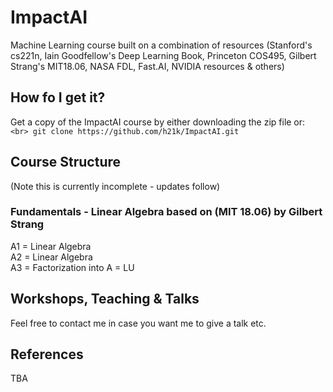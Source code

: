 # ImpactAI

Machine Learning course built on a combination of resources (Stanford's cs221n, Iain Goodfellow's Deep Learning Book, Princeton COS495, Gilbert Strang's MIT18.06, NASA FDL, Fast.AI, NVIDIA resources &amp; others)

## How fo I get it?

Get a copy of the ImpactAI course by either downloading the zip file or:<br>
    ```<br>
    git clone https://github.com/h21k/ImpactAI.git
    ```<br>
## Course Structure

(Note this is currently incomplete - updates follow)

### Fundamentals - Linear Algebra based on (MIT 18.06) by Gilbert Strang

A1 = Linear Algebra<br>
A2 = Linear Algebra<br>
A3 = Factorization into A = LU<br>

## Workshops, Teaching & Talks 

Feel free to contact me in case you want me to give a talk etc. 

## References

TBA


